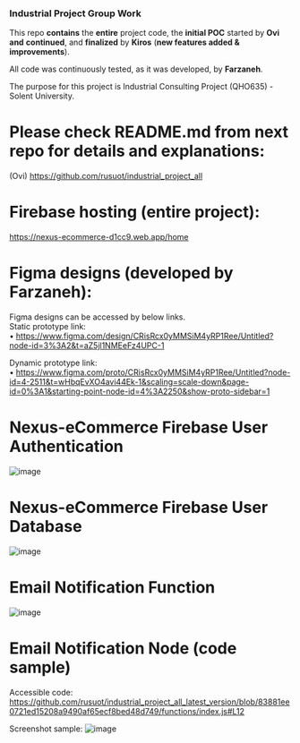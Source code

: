 ### Industrial Project Group Work 
This repo **contains** the **entire** project code, the **initial POC** started by **Ovi** **and** **continued**, and **finalized** by **Kiros** (**new features added & improvements**).

All code was continuously tested, as it was developed, by **Farzaneh**.

The purpose for this project is Industrial Consulting Project (QHO635) - Solent University.

# Please check README.md from next repo for details and explanations:
(Ovi)  https://github.com/rusuot/industrial_project_all

# Firebase hosting (entire project):
https://nexus-ecommerce-d1cc9.web.app/home

# Figma designs (developed by **Farzaneh**):
Figma designs can be accessed by below links.\
Static prototype link:\
•	https://www.figma.com/design/CRisRcx0yMMSiM4yRP1Ree/Untitled?node-id=3%3A2&t=aZ5jl1NMEeFz4UPC-1

Dynamic prototype link:\
•	https://www.figma.com/proto/CRisRcx0yMMSiM4yRP1Ree/Untitled?node-id=4-2511&t=wHbqEvXO4avi44Ek-1&scaling=scale-down&page-id=0%3A1&starting-point-node-id=4%3A2250&show-proto-sidebar=1

# Nexus-eCommerce Firebase User Authentication
![image](https://github.com/rusuot/industrial_project_all_latest_version/assets/156461904/4345bff1-b464-461f-8b60-ddc606ecc99a)


# Nexus-eCommerce Firebase User Database
![image](https://github.com/rusuot/industrial_project_all_latest_version/assets/156461904/c1c91688-8dfa-468a-8b9a-cfda3bf9e0ac)


# Email Notification Function
![image](https://github.com/rusuot/industrial_project_all_latest_version/assets/156461904/7f29a922-b11a-461a-bae4-c1af34da1123)

# Email Notification Node (code sample) 
Accessible code:
https://github.com/rusuot/industrial_project_all_latest_version/blob/83881ee0721ed15208a9490af65ecf8bed48d749/functions/index.js#L12 

Screenshot sample:
![image](https://github.com/rusuot/industrial_project_all_latest_version/assets/156461904/acbcc79f-b453-4983-a62a-91036dca2deb)















